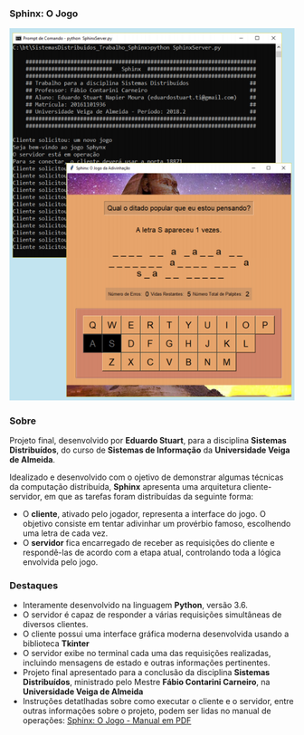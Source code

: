 ### Sphinx: O Jogo

![Sphinx: Cliente e Servidor em operação](tela.png)

### Sobre
Projeto final, desenvolvido por **Eduardo Stuart**, para a disciplina **Sistemas Distribuídos**, do curso de **Sistemas de Informação** da **Universidade Veiga de Almeida**.

Idealizado e desenvolvido com o ojetivo de demonstrar algumas técnicas da computação distribuída, **Sphinx** apresenta uma arquitetura cliente-servidor, em que as tarefas foram distribuídas da seguinte forma:

  * O **cliente**, ativado pelo jogador, representa a interface do jogo. O objetivo consiste em tentar adivinhar um provérbio famoso, escolhendo uma letra de cada vez.
  * O **servidor** fica encarregado de receber as requisições do cliente e respondê-las de acordo com a etapa atual, controlando toda a lógica envolvida pelo jogo.

### Destaques
* Interamente desenvolvido na linguagem **Python**, versão 3.6.
* O servidor é capaz de responder a várias requisições simultâneas de diversos clientes.
* O cliente possui uma interface gráfica moderna desenvolvida usando a biblioteca **Tkinter**
* O servidor exibe no terminal cada uma das requisições realizadas, incluindo mensagens de estado e outras informações pertinentes.
* Projeto final apresentado para a conclusão da disciplina **Sistemas Distribuídos**, ministrado pelo Mestre **Fábio Contarini Carneiro**, na **Universidade Veiga de Almeida**
* Instruções detatlhadas sobre como executar o cliente e o servidor, entre outras informações sobre o projeto, podem ser lidas no manual de operações: [Sphinx: O Jogo - Manual em PDF](https://github.com/stuarteduardo/sphinx/blob/master/Sphinx%20-%20Trabalho%20da%20disciplina%20Sistemas%20Distribu%C3%ADdos.pdf)
